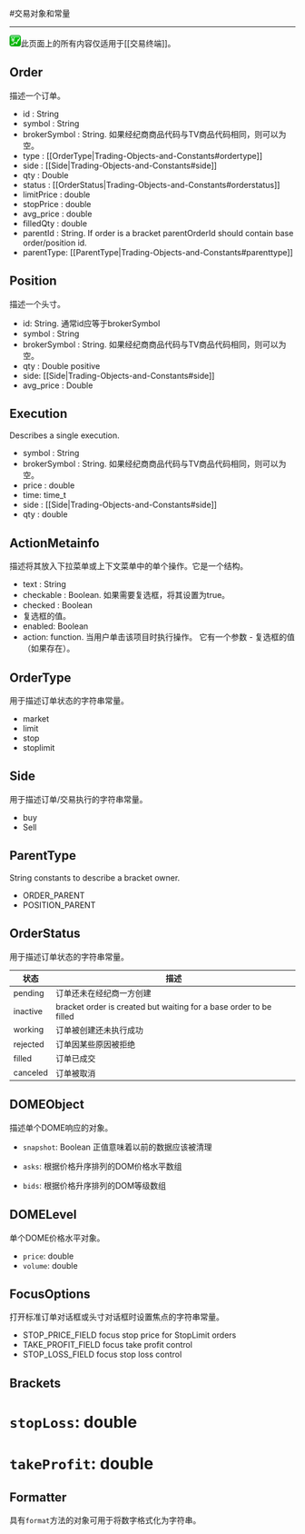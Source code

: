 #交易对象和常量

---

![](/images/trading.png)此页面上的所有内容仅适用于\[\[交易终端\]\]。

## Order

描述一个订单。

* id : String
* symbol : String
* brokerSymbol : String. 如果经纪商商品代码与TV商品代码相同，则可以为空。
* type : [[OrderType|Trading-Objects-and-Constants#ordertype]]
* side : [[Side|Trading-Objects-and-Constants#side]]
* qty : Double
* status : [[OrderStatus|Trading-Objects-and-Constants#orderstatus]]
* limitPrice : double
* stopPrice : double
* avg_price : double
* filledQty : double
* parentId : String. If order is a bracket parentOrderId should contain base order/position id.
* parentType: [[ParentType|Trading-Objects-and-Constants#parenttype]]

## Position

描述一个头寸。

* id: String. 通常id应等于brokerSymbol
* symbol : String
* brokerSymbol : String. 如果经纪商商品代码与TV商品代码相同，则可以为空。
* qty : Double positive
* side: [[Side|Trading-Objects-and-Constants#side]]
* avg_price : Double

## Execution

Describes a single execution.

* symbol : String
* brokerSymbol : String. 如果经纪商商品代码与TV商品代码相同，则可以为空。
* price : double
* time: time_t
* side : [[Side|Trading-Objects-and-Constants#side]]
* qty : double


## ActionMetainfo

描述将其放入下拉菜单或上下文菜单中的单个操作。它是一个结构。

* text : String
* checkable : Boolean. 如果需要复选框，将其设置为true。
* checked : Boolean
* 复选框的值。
* enabled: Boolean
* action: function. 当用户单击该项目时执行操作。 它有一个参数 - 复选框的值（如果存在）。

## OrderType

用于描述订单状态的字符串常量。

* market
* limit
* stop
* stoplimit

## Side

用于描述订单/交易执行的字符串常量。

* buy
* Sell


## ParentType

String constants to describe a bracket owner.

* ORDER_PARENT
* POSITION_PARENT


## OrderStatus

用于描述订单状态的字符串常量。

| 状态    | 描述 |
|-----------|-------------|
| pending 	| 订单还未在经纪商一方创建 |
| inactive 	| bracket order is created but waiting for a base order to be filled |
| working	| 订单被创建还未执行成功 |
| rejected	| 订单因某些原因被拒绝 |
| filled	| 订单已成交 |
| canceled	| 订单被取消 |

## DOMEObject

描述单个DOME响应的对象。

* `snapshot`: Boolean
正值意味着以前的数据应该被清理

* `asks`: 根据价格升序排列的DOM价格水平数组
* `bids`: 根据价格升序排列的DOM等级数组

## DOMELevel

单个DOME价格水平对象。

* `price`: double
* `volume`: double


## FocusOptions

打开标准订单对话框或头寸对话框时设置焦点的字符串常量。

* STOP_PRICE_FIELD     focus stop price for StopLimit orders
* TAKE_PROFIT_FIELD    focus take profit control
* STOP_LOSS_FIELD      focus stop loss control

## Brackets

# `stopLoss`: double
# `takeProfit`: double

## Formatter

具有`format`方法的对象可用于将数字格式化为字符串。